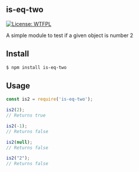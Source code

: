 ## is-eq-two
[![License: WTFPL](https://img.shields.io/badge/License-WTFPL-brightgreen.svg)](http://www.wtfpl.net/about/)

A simple module to test if a given object is number 2

## Install

```bash
$ npm install is-eq-two
```

## Usage

```js
const is2 = require('is-eq-two');

is2(2);
// Returns true

is2(-1);
// Returns false

is2(null);
// Returns false

is2("2");
// Returns false

```

